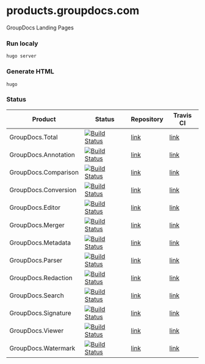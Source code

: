 # products.groupdocs.com
GroupDocs Landing Pages

### Run localy
```
hugo server
```

### Generate HTML
```
hugo
```

### Status
| Product | Status | Repository | Travis CI |
| ------- | ------ | ---- | ------ |
| GroupDocs.Total | [![Build Status](https://travis-ci.com/groupdocs-total/GroupDocs.Total-Products.svg?branch=master)](https://travis-ci.com/groupdocs-total/GroupDocs.Total-Products) | [link](https://github.com/groupdocs-total/GroupDocs.Total-Products) | [link](https://travis-ci.com/github/groupdocs-total/GroupDocs.Total-Products) |
| GroupDocs.Annotation | [![Build Status](https://travis-ci.com/groupdocs-annotation/GroupDocs.Annotation-Products.svg?branch=master)](https://travis-ci.com/groupdocs-annotation/GroupDocs.Annotation-Products) | [link](https://github.com/groupdocs-annotation/GroupDocs.Annotation-Products) | [link](https://travis-ci.com/github/groupdocs-annotation/GroupDocs.Annotation-Products) |
| GroupDocs.Comparison | [![Build Status](https://travis-ci.com/groupdocs-comparison/GroupDocs.Comparison-Products.svg?branch=master)](https://travis-ci.com/groupdocs-comparison/GroupDocs.Comparison-Products) | [link](https://github.com/groupdocs-comparison/GroupDocs.Comparison-Products) | [link](https://travis-ci.com/github/groupdocs-comparison/GroupDocs.Comparison-Products) |
| GroupDocs.Conversion | [![Build Status](https://travis-ci.com/groupdocs-conversion/GroupDocs.Conversion-Products.svg?branch=master)](https://travis-ci.com/groupdocs-conversion/GroupDocs.Conversion-Products) | [link](https://github.com/groupdocs-conversion/GroupDocs.Conversion-Products) | [link](https://travis-ci.com/github/groupdocs-conversion/GroupDocs.Conversion-Products) |
| GroupDocs.Editor | [![Build Status](https://travis-ci.com/groupdocs-editor/GroupDocs.Editor-Products.svg?branch=master)](https://travis-ci.com/groupdocs-editor/GroupDocs.Editor-Products) | [link](https://github.com/groupdocs-editor/GroupDocs.Editor-Products) | [link](https://travis-ci.com/github/groupdocs-editor/GroupDocs.Editor-Products) |
| GroupDocs.Merger | [![Build Status](https://travis-ci.com/groupdocs-merger/GroupDocs.Merger-Products.svg?branch=master)](https://travis-ci.com/groupdocs-merger/GroupDocs.Merger-Products) | [link](https://github.com/groupdocs-merger/GroupDocs.Merger-Products) | [link](https://travis-ci.com/github/groupdocs-merger/GroupDocs.Merger-Products) |
| GroupDocs.Metadata | [![Build Status](https://travis-ci.com/groupdocs-metadata/GroupDocs.Metadata-Products.svg?branch=master)](https://travis-ci.com/groupdocs-metadata/GroupDocs.Metadata-Products) | [link](https://github.com/groupdocs-metadata/GroupDocs.Metadata-Products) | [link](https://travis-ci.com/github/groupdocs-metadata/GroupDocs.Conversion-Products) |
| GroupDocs.Parser | [![Build Status](https://travis-ci.com/groupdocs-parser/GroupDocs.Parser-Products.svg?branch=master)](https://travis-ci.com/groupdocs-parser/GroupDocs.Parser-Products) | [link](https://github.com/groupdocs-parser/GroupDocs.Parser-Products) | [link](https://travis-ci.com/github/groupdocs-parser/GroupDocs.Parser-Products) |
| GroupDocs.Redaction | [![Build Status](https://travis-ci.com/groupdocs-redaction/GroupDocs.Redaction-Products.svg?branch=master)](https://travis-ci.com/groupdocs-redaction/GroupDocs.Redaction-Products) | [link](https://github.com/groupdocs-redaction/GroupDocs.Redaction-Products) | [link](https://travis-ci.com/github/groupdocs-redaction/GroupDocs.Redaction-Products) |
| GroupDocs.Search | [![Build Status](https://travis-ci.com/groupdocs-search/GroupDocs.Search-Products.svg?branch=master)](https://travis-ci.com/groupdocs-search/GroupDocs.Search-Products) | [link](https://github.com/groupdocs-search/GroupDocs.Search-Products) | [link](https://travis-ci.com/github/groupdocs-search/GroupDocs.Search-Products) |
| GroupDocs.Signature | [![Build Status](https://travis-ci.com/groupdocs-signature/GroupDocs.Signature-Products.svg?branch=master)](https://travis-ci.com/groupdocs-signature/GroupDocs.Signature-Products) | [link](https://github.com/groupdocs-signature/GroupDocs.Signature-Products) | [link](https://travis-ci.com/github/groupdocs-signature/GroupDocs.Signature-Products) |
| GroupDocs.Viewer | [![Build Status](https://travis-ci.com/groupdocs-viewer/GroupDocs.Viewer-Products.svg?branch=master)](https://travis-ci.com/groupdocs-viewer/GroupDocs.Viewer-Products) | [link](https://github.com/groupdocs-viewer/GroupDocs.Viewer-Products) | [link](https://travis-ci.com/github/groupdocs-viewer/GroupDocs.Viewer-Products) |
| GroupDocs.Watermark | [![Build Status](https://travis-ci.com/groupdocs-watermark/GroupDocs.Watermark-Products.svg?branch=master)](https://travis-ci.com/groupdocs-watermark/GroupDocs.Watermark-Products) | [link](https://github.com/groupdocs-watermark/GroupDocs.Watermark-Products) | [link](https://travis-ci.com/github/groupdocs-watermark/GroupDocs.Watermark-Products) |
